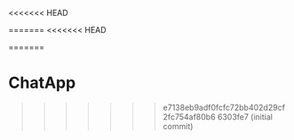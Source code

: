 <<<<<<< HEAD
 
=======
<<<<<<< HEAD
 
=======
# ChatApp
>>>>>>> e7138eb9adf0fcfc72bb402d29cf2fc754af80b6
>>>>>>> 6303fe7 (initial commit)
